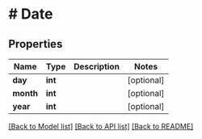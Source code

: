 # # Date

## Properties

Name | Type | Description | Notes
------------ | ------------- | ------------- | -------------
**day** | **int** |  | [optional]
**month** | **int** |  | [optional]
**year** | **int** |  | [optional]

[[Back to Model list]](../../README.md#models) [[Back to API list]](../../README.md#endpoints) [[Back to README]](../../README.md)
